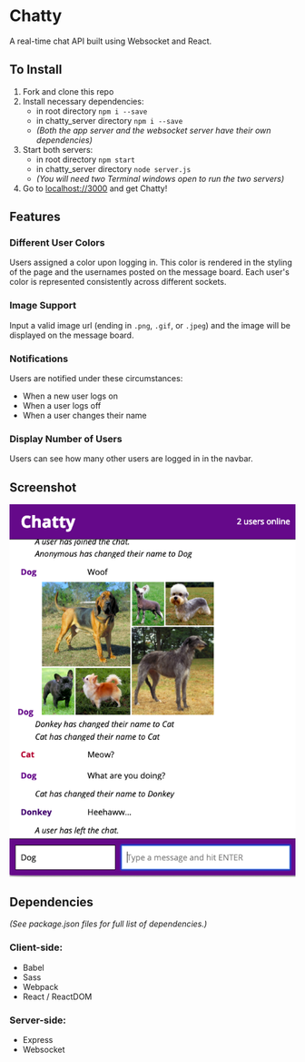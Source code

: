# Chatty

A real-time chat API built using Websocket and React.

## To Install
  1. Fork and clone this repo
  2. Install necessary dependencies:
     - in root directory `npm i --save`
     - in chatty_server directory `npm i --save`
     - *(Both the app server and the websocket server have their own dependencies)*
  3. Start both servers:
     - in root directory `npm start`
     - in chatty_server directory `node server.js`
     - *(You will need two Terminal windows open to run the two servers)*
  4. Go to [localhost://3000](localhost://3000) and get Chatty!

## Features

### Different User Colors
Users assigned a color upon logging in. This color is rendered in the styling of the page and the usernames posted on the message board. Each user's color is represented consistently across different sockets.

### Image Support
Input a valid image url (ending in `.png`, `.gif`, or `.jpeg`) and the image will be displayed on the message board.

### Notifications
Users are notified under these circumstances:
  - When a new user logs on
  - When a user logs off
  - When a user changes their name

### Display Number of Users
Users can see how many other users are logged in in the navbar.

## Screenshot
![Screenshot](docs/chatty-screenshot.png)

## Dependencies
*(See package.json files for full list of dependencies.)*

### Client-side:
  - Babel
  - Sass
  - Webpack
  - React / ReactDOM

### Server-side:
  - Express
  - Websocket
